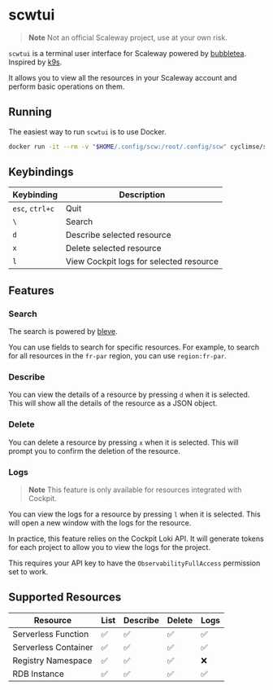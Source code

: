 # scwtui

> **Note**
> Not an official Scaleway project, use at your own risk.

`scwtui` is a terminal user interface for Scaleway powered by [bubbletea](https://github.com/charmbracelet/bubbletea). Inspired by [k9s](https://k9scli.io/).

It allows you to view all the resources in your Scaleway account and perform basic operations on them.

## Running

The easiest way to run `scwtui` is to use Docker.

```bash
docker run -it --rm -v "$HOME/.config/scw:/root/.config/scw" cyclimse/scwtui:0.1.1
```

## Keybindings

| Keybinding      | Description                             |
|-----------------|-----------------------------------------|
| `esc`, `ctrl+c` | Quit                                    |
| `\`             | Search                                  |
| `d`             | Describe selected resource              |
| `x`             | Delete selected resource                |
| `l`             | View Cockpit logs for selected resource |

## Features

### Search

The search is powered by [bleve](https://github.com/blevesearch/bleve).

You can use fields to search for specific resources. For example, to search for all resources in the `fr-par` region, you can use `region:fr-par`.

### Describe

You can view the details of a resource by pressing `d` when it is selected. This will show all the details of the resource as a JSON object.

### Delete

You can delete a resource by pressing `x` when it is selected. This will prompt you to confirm the deletion of the resource.

### Logs

> **Note**
> This feature is only available for resources integrated with Cockpit.

You can view the logs for a resource by pressing `l` when it is selected. This will open a new window with the logs for the resource.

In practice, this feature relies on the Cockpit Loki API. It will generate tokens for each project to allow you to view the logs for the project.

This requires your API key to have the `ObservabilityFullAccess` permission set to work.

## Supported Resources

| Resource             | List | Describe | Delete | Logs |
|----------------------|------|----------|--------|------|
| Serverless Function  | ✅    | ✅        | ✅      | ✅    |
| Serverless Container | ✅    | ✅        | ✅      | ✅    |
| Registry Namespace   | ✅    | ✅        | ✅      | ❌    |
| RDB Instance         | ✅    | ✅        | ✅      | ✅    |

